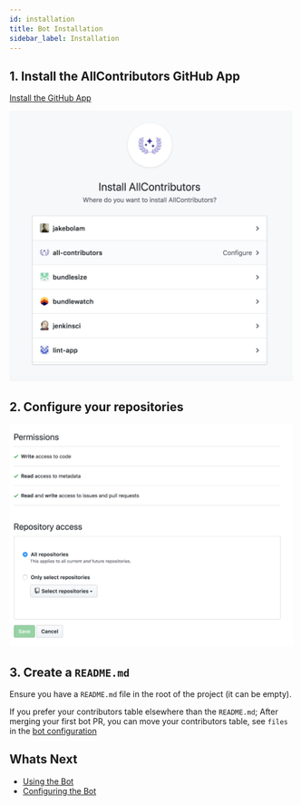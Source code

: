 ```yaml
---
id: installation
title: Bot Installation
sidebar_label: Installation
---
```



## 1. Install the AllContributors GitHub App
[Install the GitHub App](https://github.com/apps/allcontributors/installations/new)

<a href="https://github.com/apps/allcontributors/installations/new">
    <img alt="App Install Screenshot" src="../assets/app-install.png" width="500px">
</a>


## 2. Configure your repositories
<img alt="Configure Repositories Screenshot" src="../assets/configure-repositories.png" width="500px">


## 3. Create a `README.md`
Ensure you have a `README.md` file in the root of the project (it can be empty).

If you prefer your contributors table elsewhere than the `README.md`; After merging your first bot PR, you can move your contributors table,
see `files` in the [bot configuration](/docs/bot/configuration)


## Whats Next
- [Using the Bot](/docs/bot/usage)
- [Configuring the Bot](/docs/bot/configuration)

